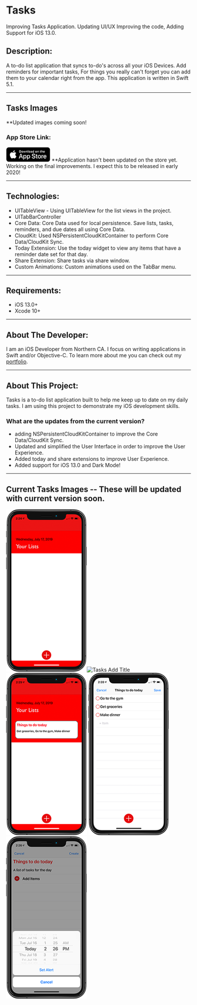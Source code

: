 # Tasks
Improving Tasks Application. Updating UI/UX Improving the code, Adding Support for iOS 13.0.


## Description:
A to-do list application that syncs to-do's across all your iOS Devices. Add reminders for important tasks, For things you really can't forget you can add them to your calendar right from the app. This application is written in Swift 5.1.

***
## Tasks Images
**Updated images coming soon!

### App Store Link:
[![Download on App Store](Images/AppStoreBlackGithub.png)](https://itunes.apple.com/us/app/tasks/id1378039351?mt=8)
**Application hasn't been updated on the store yet. Working on the final improvements. I expect this to be released in early 2020!
***
## Technologies: 
* UITableView - Using UITableView for the list views in the project. 
* UITabBarController
* Core Data: Core Data used for local persistence. Save lists, tasks, reminders, and due dates all using Core Data.
* CloudKit: Used NSPersistentCloudKitContainer to perform Core Data/CloudKit Sync.
* Today Extension: Use the today widget to view any items that have a reminder date set for that day.
* Share Extension: Share tasks via share window.
* Custom Animations: Custom animations used on the TabBar menu. 

***
## Requirements:
* iOS 13.0+
* Xcode 10+

***
## About The Developer:
I am an iOS Developer from Northern CA. I focus on writing applications in Swift and/or Objective-C. To learn more about me you can check out my [portfolio](https://dylanmccarthyios.com).

***
## About This Project: 
Tasks is a to-do list application built to help me keep up to date on my daily tasks. I am using this project to demonstrate my iOS development skills. 

### What are the updates from the current version?
* adding NSPersistentCloudKitContainer to improve the Core Data/CloudKit Sync.
* Updated and simplified the User Interface in order to improve the User Experience.
* Added today and share extensions to improve User Experience.
* Added support for iOS 13.0 and Dark Mode!
***
## Current Tasks Images -- These will be updated with current version soon.
![Tasks Home](Images/TasksBlankHomeGithub.png)![Tasks Add Title](Images/TasksAddingTitleGithub.png) ![Tasks Home With Added List](Images/HomeWithListAddedGithub.png) ![Tasks With Items Added](Images/TasksListWithItemsGithub.png)![Tasks Adding Reminder](Images/TasksAddingReminderGithub.png) 


